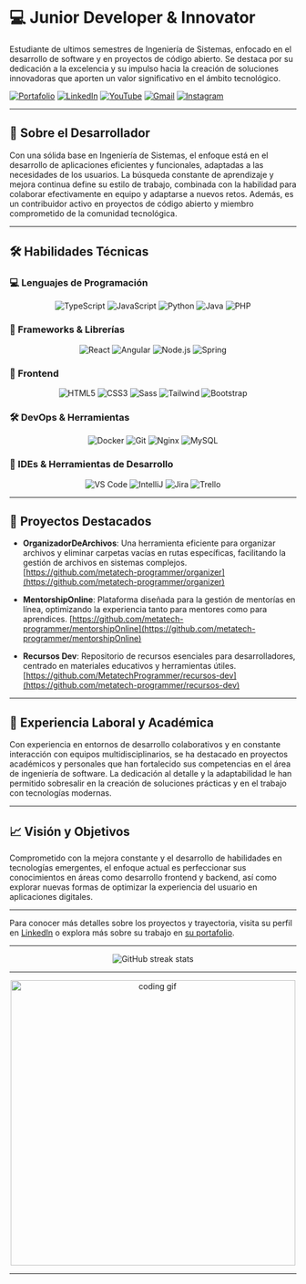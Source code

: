 # 💻 Junior Developer & Innovator


Estudiante de ultimos semestres de Ingeniería de Sistemas, enfocado en el desarrollo de software y en proyectos de código abierto. Se destaca por su dedicación a la excelencia y su impulso hacia la creación de soluciones innovadoras que aporten un valor significativo en el ámbito tecnológico.

  [![Portafolio](https://img.shields.io/badge/Portafolio-000?style=for-the-badge&logo=web&logoColor=white)](https://santiagotorres-web-developer.netlify.app/)
  [![LinkedIn](https://img.shields.io/badge/LinkedIn-0077B5?style=for-the-badge&logo=linkedin&logoColor=white)](https://www.linkedin.com/in/santiago-alexander-aguilar-torres-74a729137/)
  [![YouTube](https://img.shields.io/badge/YouTube-FF0000?style=for-the-badge&logo=youtube&logoColor=white)](https://www.youtube.com/@metatech000)
  [![Gmail](https://img.shields.io/badge/Gmail-D14836?style=for-the-badge&logo=gmail&logoColor=white)](mailto:matetch000@gmail.com)
  [![Instagram](https://img.shields.io/badge/Instagram-E4405F?style=for-the-badge&logo=instagram&logoColor=white)](https://www.instagram.com/__santiagoag__/)

---

## 🌟 Sobre el Desarrollador

Con una sólida base en Ingeniería de Sistemas, el enfoque está en el desarrollo de aplicaciones eficientes y funcionales, adaptadas a las necesidades de los usuarios. La búsqueda constante de aprendizaje y mejora continua define su estilo de trabajo, combinada con la habilidad para colaborar efectivamente en equipo y adaptarse a nuevos retos. Además, es un contribuidor activo en proyectos de código abierto y miembro comprometido de la comunidad tecnológica.

---

## 🛠️ Habilidades Técnicas

### 💻 Lenguajes de Programación

<p align="center">
  <img src="https://img.shields.io/badge/TypeScript-007ACC?style=for-the-badge&logo=typescript&logoColor=white" alt="TypeScript" />
  <img src="https://img.shields.io/badge/JavaScript-F7DF1E?style=for-the-badge&logo=javascript&logoColor=black" alt="JavaScript" />
  <img src="https://img.shields.io/badge/Python-3776AB?style=for-the-badge&logo=python&logoColor=white" alt="Python" />
  <img src="https://img.shields.io/badge/Java-ED8B00?style=for-the-badge&logo=openjdk&logoColor=white" alt="Java" />
  <img src="https://img.shields.io/badge/PHP-777BB4?style=for-the-badge&logo=php&logoColor=white" alt="PHP" />
</p>

### 🔧 Frameworks & Librerías

<p align="center">
  <img src="https://img.shields.io/badge/React-20232A?style=for-the-badge&logo=react&logoColor=61DAFB" alt="React" />
  <img src="https://img.shields.io/badge/Angular-DD0031?style=for-the-badge&logo=angular&logoColor=white" alt="Angular" />
  <img src="https://img.shields.io/badge/Node.js-43853D?style=for-the-badge&logo=node.js&logoColor=white" alt="Node.js" />
  <img src="https://img.shields.io/badge/Spring-6DB33F?style=for-the-badge&logo=spring&logoColor=white" alt="Spring" />
</p>

### 🎨 Frontend

<p align="center">
  <img src="https://img.shields.io/badge/HTML5-E34F26?style=for-the-badge&logo=html5&logoColor=white" alt="HTML5" />
  <img src="https://img.shields.io/badge/CSS3-1572B6?style=for-the-badge&logo=css3&logoColor=white" alt="CSS3" />
  <img src="https://img.shields.io/badge/Sass-CC6699?style=for-the-badge&logo=sass&logoColor=white" alt="Sass" />
  <img src="https://img.shields.io/badge/Tailwind_CSS-38B2AC?style=for-the-badge&logo=tailwind-css&logoColor=white" alt="Tailwind" />
  <img src="https://img.shields.io/badge/Bootstrap-563D7C?style=for-the-badge&logo=bootstrap&logoColor=white" alt="Bootstrap" />
</p>

### 🛠 DevOps & Herramientas

<p align="center">
  <img src="https://img.shields.io/badge/Docker-2496ED?style=for-the-badge&logo=docker&logoColor=white" alt="Docker" />
  <img src="https://img.shields.io/badge/Git-F05032?style=for-the-badge&logo=git&logoColor=white" alt="Git" />
  <img src="https://img.shields.io/badge/Nginx-009639?style=for-the-badge&logo=nginx&logoColor=white" alt="Nginx" />
  <img src="https://img.shields.io/badge/MySQL-00000F?style=for-the-badge&logo=mysql&logoColor=white" alt="MySQL" />
</p>

### 🔧 IDEs & Herramientas de Desarrollo

<p align="center">
  <img src="https://img.shields.io/badge/VS_Code-0078D4?style=for-the-badge&logo=visual%20studio%20code&logoColor=white" alt="VS Code" />
  <img src="https://img.shields.io/badge/IntelliJ_IDEA-000000.svg?style=for-the-badge&logo=intellij-idea&logoColor=white" alt="IntelliJ" />
  <img src="https://img.shields.io/badge/Jira-0052CC?style=for-the-badge&logo=Jira&logoColor=white" alt="Jira" />
  <img src="https://img.shields.io/badge/Trello-0052CC?style=for-the-badge&logo=trello&logoColor=white" alt="Trello" />
</p>

---

## 📌 Proyectos Destacados

- **OrganizadorDeArchivos**: Una herramienta eficiente para organizar archivos y eliminar carpetas vacías en rutas específicas, facilitando la gestión de archivos en sistemas complejos. [https://github.com/metatech-programmer/organizer](https://github.com/metatech-programmer/organizer)

- **MentorshipOnline**: Plataforma diseñada para la gestión de mentorías en línea, optimizando la experiencia tanto para mentores como para aprendices. [https://github.com/metatech-programmer/mentorshipOnline](https://github.com/metatech-programmer/mentorshipOnline)

- **Recursos Dev**: Repositorio de recursos esenciales para desarrolladores, centrado en materiales educativos y herramientas útiles. [https://github.com/MetatechProgrammer/recursos-dev](https://github.com/metatech-programmer/recursos-dev)

---

## 🚀 Experiencia Laboral y Académica

Con experiencia en entornos de desarrollo colaborativos y en constante interacción con equipos multidisciplinarios, se ha destacado en proyectos académicos y personales que han fortalecido sus competencias en el área de ingeniería de software. La dedicación al detalle y la adaptabilidad le han permitido sobresalir en la creación de soluciones prácticas y en el trabajo con tecnologías modernas.

---

## 📈 Visión y Objetivos

Comprometido con la mejora constante y el desarrollo de habilidades en tecnologías emergentes, el enfoque actual es perfeccionar sus conocimientos en áreas como desarrollo frontend y backend, así como explorar nuevas formas de optimizar la experiencia del usuario en aplicaciones digitales.

---

Para conocer más detalles sobre los proyectos y trayectoria, visita su perfil en [LinkedIn](https://www.linkedin.com/in/santiago-alexander-aguilar-torres-74a729137?utm_source=share&utm_campaign=share_via&utm_content=profile&utm_medium=android_app) o explora más sobre su trabajo en [su portafolio](https://santiagotorres-web-developer.netlify.app/).

---

<p align="center">
  <img src="https://github-readme-streak-stats.herokuapp.com/?user=metatech-programmer&theme=dark%22%20alt=%22GitHub%20streak%20stats" alt="GitHub streak stats" />
</p>

---

<div align="center">
  <img src="https://i.redd.it/eksr96f6wik71.gif" alt="coding gif" width="500" />
</div>

---


